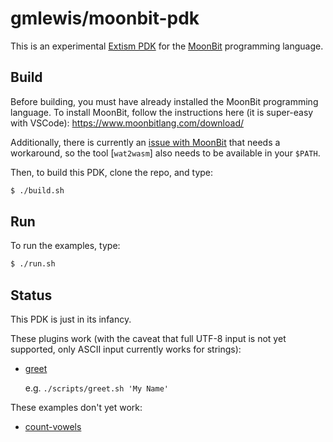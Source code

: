 # gmlewis/moonbit-pdk

This is an experimental [Extism PDK] for the [MoonBit] programming language.

[Extism PDK]: https://extism.org/docs/concepts/pdk
[MoonBit]: https://www.moonbitlang.com/

## Build

Before building, you must have already installed the MoonBit programming language.
To install MoonBit, follow the instructions here (it is super-easy with VSCode):
https://www.moonbitlang.com/download/

Additionally, there is currently an [issue with MoonBit] that needs a workaround,
so the tool [`wat2wasm`] also needs to be available in your `$PATH`.

Then, to build this PDK, clone the repo, and type:

```bash
$ ./build.sh
```

[issue with MoonBit]: https://github.com/moonbitlang/core/issues/480
[wasm-merge]: https://github.com/WebAssembly/binaryen?tab=readme-ov-file#wasm-merge
[wat2wasm]: https://github.com/WebAssembly/wabt?tab=readme-ov-file#running-wat2wasm

## Run

To run the examples, type:

```bash
$ ./run.sh
```

## Status

This PDK is just in its infancy.

These plugins work (with the caveat that full UTF-8 input is not yet supported,
only ASCII input currently works for strings):

* [greet](examples/greet/)

  e.g. `./scripts/greet.sh 'My Name'`

These examples don't yet work:

* [count-vowels](examples/count-vowels/)
